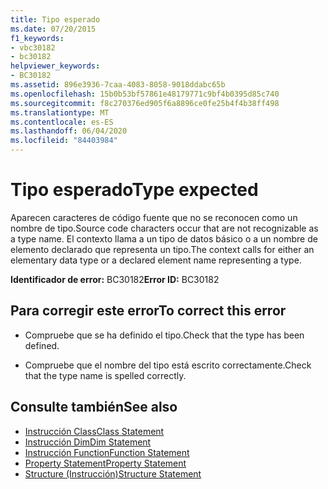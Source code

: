 ```yaml
---
title: Tipo esperado
ms.date: 07/20/2015
f1_keywords:
- vbc30182
- bc30182
helpviewer_keywords:
- BC30182
ms.assetid: 896e3936-7caa-4083-8058-9018ddabc65b
ms.openlocfilehash: 15b0b53bf57861e48179771c9bf4b0395d85c740
ms.sourcegitcommit: f8c270376ed905f6a8896ce0fe25b4f4b38ff498
ms.translationtype: MT
ms.contentlocale: es-ES
ms.lasthandoff: 06/04/2020
ms.locfileid: "84403984"
---
```

# <a name="type-expected"></a><span data-ttu-id="0e246-102">Tipo esperado</span><span class="sxs-lookup"><span data-stu-id="0e246-102">Type expected</span></span>
<span data-ttu-id="0e246-103">Aparecen caracteres de código fuente que no se reconocen como un nombre de tipo.</span><span class="sxs-lookup"><span data-stu-id="0e246-103">Source code characters occur that are not recognizable as a type name.</span></span> <span data-ttu-id="0e246-104">El contexto llama a un tipo de datos básico o a un nombre de elemento declarado que representa un tipo.</span><span class="sxs-lookup"><span data-stu-id="0e246-104">The context calls for either an elementary data type or a declared element name representing a type.</span></span>  
  
 <span data-ttu-id="0e246-105">**Identificador de error:** BC30182</span><span class="sxs-lookup"><span data-stu-id="0e246-105">**Error ID:** BC30182</span></span>  
  
## <a name="to-correct-this-error"></a><span data-ttu-id="0e246-106">Para corregir este error</span><span class="sxs-lookup"><span data-stu-id="0e246-106">To correct this error</span></span>  
  
- <span data-ttu-id="0e246-107">Compruebe que se ha definido el tipo.</span><span class="sxs-lookup"><span data-stu-id="0e246-107">Check that the type has been defined.</span></span>  
  
- <span data-ttu-id="0e246-108">Compruebe que el nombre del tipo está escrito correctamente.</span><span class="sxs-lookup"><span data-stu-id="0e246-108">Check that the type name is spelled correctly.</span></span>  
  
## <a name="see-also"></a><span data-ttu-id="0e246-109">Consulte también</span><span class="sxs-lookup"><span data-stu-id="0e246-109">See also</span></span>

- [<span data-ttu-id="0e246-110">Instrucción Class</span><span class="sxs-lookup"><span data-stu-id="0e246-110">Class Statement</span></span>](../language-reference/statements/class-statement.md)
- [<span data-ttu-id="0e246-111">Instrucción Dim</span><span class="sxs-lookup"><span data-stu-id="0e246-111">Dim Statement</span></span>](../language-reference/statements/dim-statement.md)
- [<span data-ttu-id="0e246-112">Instrucción Function</span><span class="sxs-lookup"><span data-stu-id="0e246-112">Function Statement</span></span>](../language-reference/statements/function-statement.md)
- [<span data-ttu-id="0e246-113">Property Statement</span><span class="sxs-lookup"><span data-stu-id="0e246-113">Property Statement</span></span>](../language-reference/statements/property-statement.md)
- [<span data-ttu-id="0e246-114">Structure (Instrucción)</span><span class="sxs-lookup"><span data-stu-id="0e246-114">Structure Statement</span></span>](../language-reference/statements/structure-statement.md)
